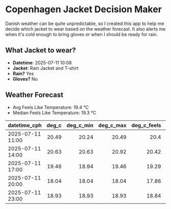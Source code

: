 
# Copenhagen Jacket Decision Maker

Danish weather can be quite unpredictable, so I created this app to help me decide which jacket to wear based on the weather forecast. 
It also alerts me when it's cold enough to bring gloves or when I should be ready for rain.

## What Jacket to wear?

- **Datetime**: 2025-07-11 10:08
- **Jacket**: Rain Jacket and T-shirt
- **Rain?** Yes
- **Gloves?** No

## Weather Forecast
- Avg Feels Like Temperature: 19.4 °C
- Median Feels Like Temperature: 19.3 °C

| datetime_cph     |   deg_c |   deg_c_min |   deg_c_max |   deg_c_feels | weather   | wind   | rain   |
|:-----------------|--------:|------------:|------------:|--------------:|:----------|:-------|:-------|
| 2025-07-11 11:00 |   20.49 |       20.24 |       20.49 |         20.4  | Clear     | Medium | None   |
| 2025-07-11 14:00 |   20.63 |       20.63 |       20.92 |         20.42 | Clouds    | Medium | None   |
| 2025-07-11 17:00 |   19.46 |       18.94 |       19.46 |         19.29 | Rain      | High   | Low    |
| 2025-07-11 20:00 |   18.04 |       18.04 |       18.04 |         17.86 | Rain      | High   | Low    |
| 2025-07-11 23:00 |   18.93 |       18.93 |       18.93 |         18.84 | Rain      | High   | Low    |
        